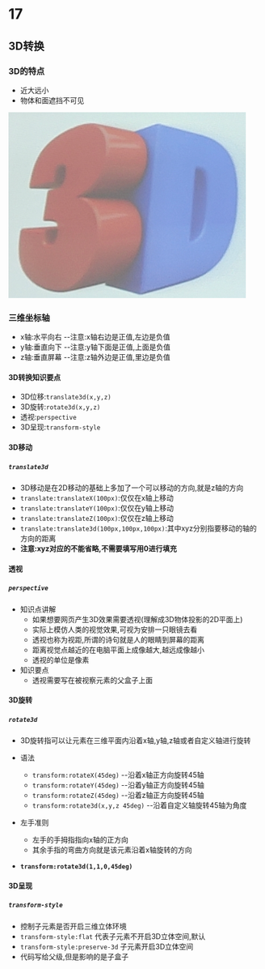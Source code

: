 # 17
## 3D转换
### 3D的特点
+ 近大远小
+ 物体和面遮挡不可见

![](../img/3d.png)

### 三维坐标轴
+ x轴:水平向右 --注意:x轴右边是正值,左边是负值
+ y轴:垂直向下 --注意:y轴下面是正值,上面是负值
+ z轴:垂直屏幕 --注意:z轴外边是正值,里边是负值

#### 3D转换知识要点
+ 3D位移:`translate3d(x,y,z)`
+ 3D旋转:`rotate3d(x,y,z)`
+ 透视:`perspective`
+ 3D呈现:`transform-style`
#### 3D移动
##### `translate3d`
+ 3D移动是在2D移动的基础上多加了一个可以移动的方向,就是z轴的方向
+ `translate:translateX(100px)`:仅仅在x轴上移动
+ `translate:translateY(100px)`:仅仅在y轴上移动
+ `translate:translateZ(100px)`:仅仅在z轴上移动
+ `translate:translate3d(100px,100px,100px)`:其中xyz分别指要移动的轴的方向的距离
+ **注意:xyz对应的不能省略,不需要填写用0进行填充**

#### 透视
##### `perspective`
+ 知识点讲解
    + 如果想要网页产生3D效果需要透视(理解成3D物体投影的2D平面上)
    + 实际上模仿人类的视觉效果,可视为安排一只眼镜去看
    + 透视也称为视距,所谓的诗句就是人的眼睛到屏幕的距离
    + 距离视觉点越近的在电脑平面上成像越大,越远成像越小
    + 透视的单位是像素
+ 知识要点
    + 透视需要写在被视察元素的父盒子上面

#### 3D旋转
##### `rotate3d`
+ 3D旋转指可以让元素在三维平面内沿着x轴,y轴,z轴或者自定义轴进行旋转
+ 语法
    + `transform:rotateX(45deg)` --沿着x轴正方向旋转45轴
    + `transform:rotateY(45deg)` --沿着y轴正方向旋转45轴
    + `transform:rotateZ(45deg)` --沿着z轴正方向旋转45轴
    + `transform:rotate3d(x,y,z 45deg)` --沿着自定义轴旋转45轴为角度
+ 左手准则
    + 左手的手拇指指向x轴的正方向
    + 其余手指的弯曲方向就是该元素沿着x轴旋转的方向

+ **`transform:rotate3d(1,1,0,45deg)`**

#### 3D呈现
##### `transform-style`
+ 控制子元素是否开启三维立体环境
+ `transform-style:flat` 代表子元素不开启3D立体空间,默认
+ `transform-style:preserve-3d` 子元素开启3D立体空间
+ 代码写给父级,但是影响的是子盒子